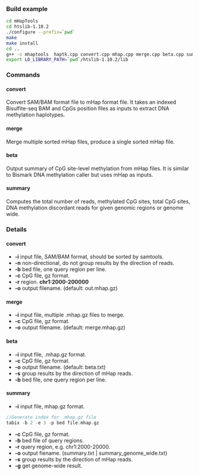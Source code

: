 ### Build example

```bash
cd mHapTools
cd htslib-1.10.2
./configure --prefix=`pwd`
make
make install
cd ..
g++ -o mhaptools  haptk.cpp convert.cpp mhap.cpp merge.cpp beta.cpp summary.cpp utils.cpp -I ./htslib-1.10.2/htslib -I ./include  -L ./htslib-1.10.2/ -lhts -std=c++11
export LD_LIBRARY_PATH=`pwd`/htslib-1.10.2/lib
```

### Commands

#### convert

Convert SAM/BAM format file to mHap format file. It takes an indexed Bisulfite-seq BAM and CpGs position files as inputs to extract DNA methylation haplotypes. 

#### merge

Merge multiple sorted mHap files, produce a single sorted mHap file.

#### beta

Output summary of CpG site-level methylation from mHap files. It is similar to Bismark DNA methylation caller but uses mHap as inputs.

#### summary

Computes the total number of reads, methylated CpG sites, total CpG sites, DNA methylation discordant reads for given genomic regions or genome wide. 

### Details

#### convert

- **-i** input file, SAM/BAM format, should be sorted by samtools.
- **-n** non-directional, do not group results by the direction of reads.
- **-b** bed file, one query region per line.
- **-c** CpG file, gz format.
- **-r** region. **chr1:2000-200000**
- **-o** output filename. (default: out.mhap.gz)

#### merge

* **-i** input file, multiple .mhap.gz files to merge.
* **-c** CpG file, gz format.
* **-o** output filename. (default: merge.mhap.gz)

#### beta

* **-i** input file, .mhap.gz format.
* **-c** CpG file, gz format.
* **-o** output filename. (default: beta.txt)
* **-s** group results by the direction of mHap reads.
* **-b** bed file, one query region per line.

#### summary

* **-i** input file, mhap.gz format.

```c++
//Generate index for .mhap.gz file
tabix -b 2 -e 3 -p bed file.mhap.gz
```

* **-c** CpG file, gz format.
* **-b** bed file of query regions.
* **-r** query region, e.g. chr1:2000-20000.
* **-o** output fiename. (summary.txt | summary_genome_wide.txt)
* **-s** group results by the direction of mHap reads.
* **-g** get genome-wide result.
